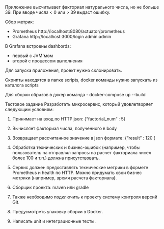 Приложение высчитывает факториал натурального числа, но не больше 39.
При вводе числа < 0 или > 39 выдаст ошибку.

Сбор метрик:
- Prometheus http://localhost:8080/actuator/prometheus
- Grafana http://localhost:3000/login	admin:admin

В Grafana встроены dashbords:
- первый с JVM'мом
- второй с процессом выполнения

Для запуска приложения, проект нужно склонировать.

Скрипты находятся в папке scripts, docker команды нужно запускать из каталога scripts

Для сборки образов в докер команда - docker-compose up --build    

Тестовое задание
Разработать микросервис, который удовлетворяет следующим условиям:
1) Принимает на вход по HTTP json:
  {“factorial_num” :  5}

2) Вычисляет факториал числа, полученного в body

3) Возвращает рассчитанное значение в json формате:
 {“result” : 120 }

4) Обработка технических и бизнес-ошибок (например, чтобы пользователь на отправлял запросы на расчет факториала чисел более 100 и т.п.) должна присутствовать.

5) Сервис должен предоставлять технические метрики в формете Prometheus и health по HTTP. Можно придумать свои бизнес метрики (например, время расчета факториала). 

6) Сборщик проекта: maven или gradle

7) Также необходимо подключить к проекту систему контроля версий Git.

8) Предусмотреть упаковку сборки в Docker.

9) Написать unit и интеграционные тесты. 
